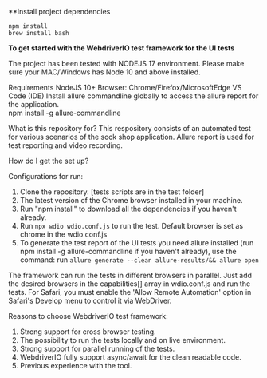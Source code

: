 **Install project dependencies

``` 
npm install
brew install bash
```

**To get started with the WebdriverIO test framework for the UI tests**

The project has been tested with NODEJS 17 environment. Please make sure your MAC/Windows has Node 10 and above installed.

Requirements
NodeJS 10+
Browser: Chrome/Firefox/MicrosoftEdge
VS Code (IDE)
Install allure commandline globally to access the allure report for the application.  
npm install -g allure-commandline

What is this repository for?
This respository consists of an automated test for various scenarios of the sock shop application.
Allure report is used for test reporting and video recording.

How do I get the set up?

Configurations for run:
1. Clone the repository. [tests scripts are in the test folder]
2. The latest version of the Chrome browser installed in your machine.
3. Run "npm install" to download all the dependencies if you haven't already.
4. Run ``
npx wdio wdio.conf.js
``
 to run the test. Default browser is set as chrome in the wdio.conf.js 
 5. To generate the test report of the UI tests you need allure installed (run npm install -g allure-commandline if you haven't already), use the command: run ```
allure generate --clean allure-results/&& allure open ```

The framework can run the tests in different browsers in parallel. Just add the desired browsers in the capabilities[] array in wdio.conf.js and run the tests. For Safari, you must enable the 'Allow Remote Automation' option in Safari's Develop menu to control it via WebDriver.

Reasons to choose WebdriverIO test framework:
1. Strong support for cross browser testing.
2. The possibility to run the tests locally and on live environment.
3. Strong support for parallel running of the tests.
4. WebdriverIO fully support async/await for the clean readable code.
5. Previous experience with the tool.
